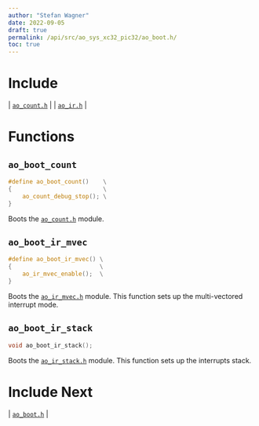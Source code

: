 ```yaml
---
author: "Stefan Wagner"
date: 2022-09-05
draft: true
permalink: /api/src/ao_sys_xc32_pic32/ao_boot.h/
toc: true
---
```


# Include

| [`ao_count.h`](ao_count.h.md) |
| [`ao_ir.h`](ao_ir.h.md) |

# Functions

## `ao_boot_count`

```c
#define ao_boot_count()    \
{                          \
    ao_count_debug_stop(); \
}
```

Boots the [`ao_count.h`](ao_count.h.md) module.

## `ao_boot_ir_mvec`

```c
#define ao_boot_ir_mvec() \
{                         \
    ao_ir_mvec_enable();  \
}
```

Boots the [`ao_ir_mvec.h`](ao_ir_mvec.h.md) module. This function sets up the multi-vectored interrupt mode.

## `ao_boot_ir_stack`

```c
void ao_boot_ir_stack();
```

Boots the [`ao_ir_stack.h`](ao_ir_stack.h.md) module. This function sets up the interrupts stack.

# Include Next

| [`ao_boot.h`](../ao_sys/ao_boot.h.md) |
